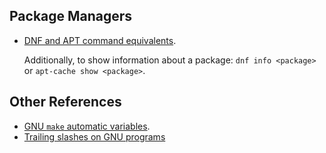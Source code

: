## Package Managers
- [DNF and APT command equivalents][dnf-vs-apt-commands].

	Additionally, to show information about a package: `dnf info <package>` or `apt-cache show <package>`.

## Other References
- [GNU `make` automatic variables](https://www.gnu.org/software/make/manual/html_node/Automatic-Variables.html).
- [Trailing slashes on GNU programs](https://www.gnu.org/software/coreutils/manual/html_node/Trailing-slashes.html)

[dnf-vs-apt-commands]: https://docs.fedoraproject.org/en-US/quick-docs/dnf-vs-apt/
